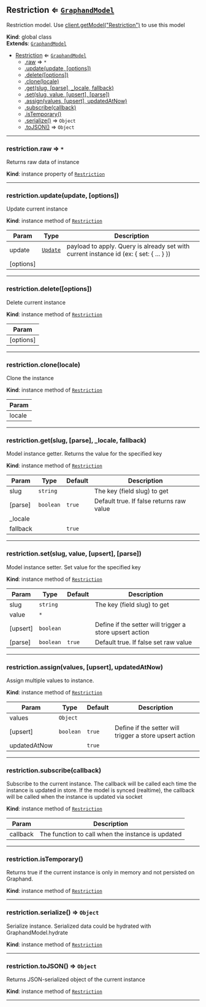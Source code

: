 <a name="Restriction"></a>

## Restriction ⇐ [<code>GraphandModel</code>](#GraphandModel)
Restriction model. Use [client.getModel("Restriction")](#Client+getModel) to use this model

**Kind**: global class  
**Extends**: [<code>GraphandModel</code>](#GraphandModel)  

* [Restriction](#Restriction) ⇐ [<code>GraphandModel</code>](#GraphandModel)
    * [.raw](#GraphandModel+raw) ⇒ <code>\*</code>
    * [.update(update, [options])](#GraphandModel+update)
    * [.delete([options])](#GraphandModel+delete)
    * [.clone(locale)](#GraphandModel+clone)
    * [.get(slug, [parse], _locale, fallback)](#GraphandModel+get)
    * [.set(slug, value, [upsert], [parse])](#GraphandModel+set)
    * [.assign(values, [upsert], updatedAtNow)](#GraphandModel+assign)
    * [.subscribe(callback)](#GraphandModel+subscribe)
    * [.isTemporary()](#GraphandModel+isTemporary)
    * [.serialize()](#GraphandModel+serialize) ⇒ <code>Object</code>
    * [.toJSON()](#GraphandModel+toJSON) ⇒ <code>Object</code>


* * *

<a name="GraphandModel+raw"></a>

### restriction.raw ⇒ <code>\*</code>
Returns raw data of instance

**Kind**: instance property of [<code>Restriction</code>](#Restriction)  

* * *

<a name="GraphandModel+update"></a>

### restriction.update(update, [options])
Update current instance

**Kind**: instance method of [<code>Restriction</code>](#Restriction)  

| Param | Type | Description |
| --- | --- | --- |
| update | [<code>Update</code>](#Update) | payload to apply. Query is already set with current instance id (ex: { set: { ... } }) |
| [options] |  |  |


* * *

<a name="GraphandModel+delete"></a>

### restriction.delete([options])
Delete current instance

**Kind**: instance method of [<code>Restriction</code>](#Restriction)  

| Param |
| --- |
| [options] | 


* * *

<a name="GraphandModel+clone"></a>

### restriction.clone(locale)
Clone the instance

**Kind**: instance method of [<code>Restriction</code>](#Restriction)  

| Param |
| --- |
| locale | 


* * *

<a name="GraphandModel+get"></a>

### restriction.get(slug, [parse], _locale, fallback)
Model instance getter. Returns the value for the specified key

**Kind**: instance method of [<code>Restriction</code>](#Restriction)  

| Param | Type | Default | Description |
| --- | --- | --- | --- |
| slug | <code>string</code> |  | The key (field slug) to get |
| [parse] | <code>boolean</code> | <code>true</code> | Default true. If false returns raw value |
| _locale |  |  |  |
| fallback |  | <code>true</code> |  |


* * *

<a name="GraphandModel+set"></a>

### restriction.set(slug, value, [upsert], [parse])
Model instance setter. Set value for the specified key

**Kind**: instance method of [<code>Restriction</code>](#Restriction)  

| Param | Type | Default | Description |
| --- | --- | --- | --- |
| slug | <code>string</code> |  | The key (field slug) to get |
| value | <code>\*</code> |  |  |
| [upsert] | <code>boolean</code> |  | Define if the setter will trigger a store upsert action |
| [parse] | <code>boolean</code> | <code>true</code> | Default true. If false set raw value |


* * *

<a name="GraphandModel+assign"></a>

### restriction.assign(values, [upsert], updatedAtNow)
Assign multiple values to instance.

**Kind**: instance method of [<code>Restriction</code>](#Restriction)  

| Param | Type | Default | Description |
| --- | --- | --- | --- |
| values | <code>Object</code> |  |  |
| [upsert] | <code>boolean</code> | <code>true</code> | Define if the setter will trigger a store upsert action |
| updatedAtNow |  | <code>true</code> |  |


* * *

<a name="GraphandModel+subscribe"></a>

### restriction.subscribe(callback)
Subscribe to the current instance. The callback will be called each time the instance is updated in store.
If the model is synced (realtime), the callback will be called when the instance is updated via socket

**Kind**: instance method of [<code>Restriction</code>](#Restriction)  

| Param | Description |
| --- | --- |
| callback | The function to call when the instance is updated |


* * *

<a name="GraphandModel+isTemporary"></a>

### restriction.isTemporary()
Returns true if the current instance is only in memory and not persisted on Graphand.

**Kind**: instance method of [<code>Restriction</code>](#Restriction)  

* * *

<a name="GraphandModel+serialize"></a>

### restriction.serialize() ⇒ <code>Object</code>
Serialize instance. Serialized data could be hydrated with GraphandModel.hydrate

**Kind**: instance method of [<code>Restriction</code>](#Restriction)  

* * *

<a name="GraphandModel+toJSON"></a>

### restriction.toJSON() ⇒ <code>Object</code>
Returns JSON-serialized object of the current instance

**Kind**: instance method of [<code>Restriction</code>](#Restriction)  

* * *

